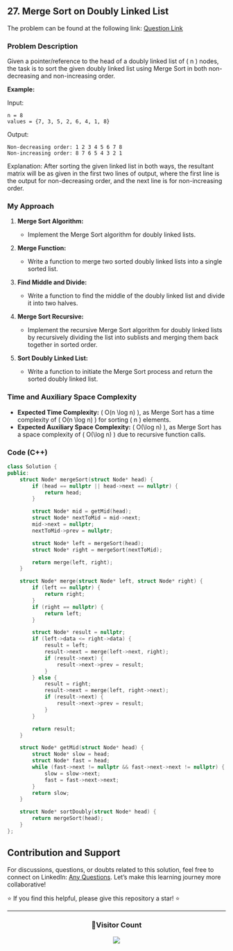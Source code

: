 ## 27. Merge Sort on Doubly Linked List

The problem can be found at the following link: [Question Link](https://www.geeksforgeeks.org/problems/merge-sort-on-doubly-linked-list/1)

### Problem Description

Given a pointer/reference to the head of a doubly linked list of \( n \) nodes, the task is to sort the given doubly linked list using Merge Sort in both non-decreasing and non-increasing order.

**Example:**

Input:
```
n = 8
values = {7, 3, 5, 2, 6, 4, 1, 8}
```
Output:
```
Non-decreasing order: 1 2 3 4 5 6 7 8
Non-increasing order: 8 7 6 5 4 3 2 1
```
Explanation: After sorting the given linked list in both ways, the resultant matrix will be as given in the first two lines of output, where the first line is the output for non-decreasing order, and the next line is for non-increasing order.

### My Approach

1. **Merge Sort Algorithm:**
   - Implement the Merge Sort algorithm for doubly linked lists.
   
2. **Merge Function:**
   - Write a function to merge two sorted doubly linked lists into a single sorted list.
   
3. **Find Middle and Divide:**
   - Write a function to find the middle of the doubly linked list and divide it into two halves.
   
4. **Merge Sort Recursive:**
   - Implement the recursive Merge Sort algorithm for doubly linked lists by recursively dividing the list into sublists and merging them back together in sorted order.
   
5. **Sort Doubly Linked List:**
   - Write a function to initiate the Merge Sort process and return the sorted doubly linked list.

### Time and Auxiliary Space Complexity

- **Expected Time Complexity:** \( O(n \log n) \), as Merge Sort has a time complexity of \( O(n \log n) \) for sorting \( n \) elements.
- **Expected Auxiliary Space Complexity:** \( O(\log n) \), as Merge Sort has a space complexity of \( O(\log n) \) due to recursive function calls.

### Code (C++)

```cpp
class Solution {
public:
    struct Node* mergeSort(struct Node* head) {
        if (head == nullptr || head->next == nullptr) {
            return head;
        }

        struct Node* mid = getMid(head);
        struct Node* nextToMid = mid->next;
        mid->next = nullptr;
        nextToMid->prev = nullptr;

        struct Node* left = mergeSort(head);
        struct Node* right = mergeSort(nextToMid);

        return merge(left, right);
    }

    struct Node* merge(struct Node* left, struct Node* right) {
        if (left == nullptr) {
            return right;
        }
        if (right == nullptr) {
            return left;
        }

        struct Node* result = nullptr;
        if (left->data <= right->data) {
            result = left;
            result->next = merge(left->next, right);
            if (result->next) {
                result->next->prev = result;
            }
        } else {
            result = right;
            result->next = merge(left, right->next);
            if (result->next) {
                result->next->prev = result;
            }
        }

        return result;
    }

    struct Node* getMid(struct Node* head) {
        struct Node* slow = head;
        struct Node* fast = head;
        while (fast->next != nullptr && fast->next->next != nullptr) {
            slow = slow->next;
            fast = fast->next->next;
        }
        return slow;
    }

    struct Node* sortDoubly(struct Node* head) {
        return mergeSort(head);
    }
};
```

## Contribution and Support

For discussions, questions, or doubts related to this solution, feel free to connect on LinkedIn: [Any Questions](https://www.linkedin.com/in/het-patel-8b110525a/). Let’s make this learning journey more collaborative!

⭐ If you find this helpful, please give this repository a star! ⭐

---

<div align="center">
  <h3><b>📍Visitor Count</b></h3>
</div>

<p align="center">
  <img src="https://profile-counter.glitch.me/Hunterdii/count.svg" />
</p>
